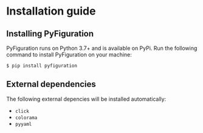 # Installation guide

## Installing PyFiguration
PyFiguration runs on Python 3.7+ and is available on PyPi. Run the following command to install PyFiguration on your machine:

```console
$ pip install pyfiguration
```

## External dependencies
The following external depencies will be installed automatically:

- `click`
- `colorama`
- `pyyaml`
